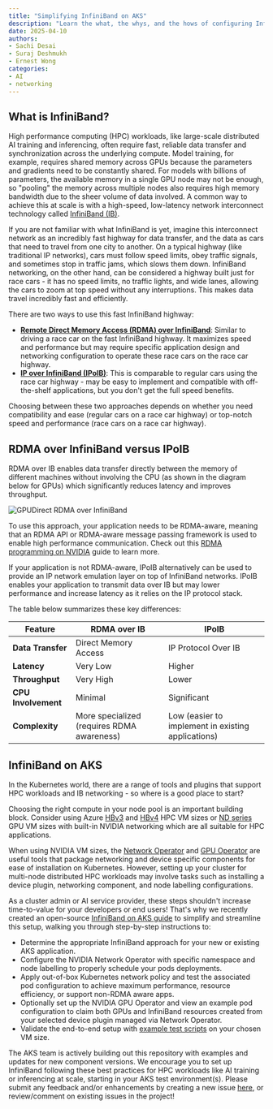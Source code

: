 ```yaml
---
title: "Simplifying InfiniBand on AKS"
description: "Learn the what, the whys, and the hows of configuring InfiniBand networking for high performance compute (HPC) workloads on AKS"
date: 2025-04-10
authors:
- Sachi Desai
- Suraj Deshmukh
- Ernest Wong
categories: 
- AI
- networking
---
```


## What is InfiniBand?

High performance computing (HPC) workloads, like large-scale distributed AI training and inferencing, often require fast, reliable data transfer and synchronization across the underlying compute. Model training, for example, requires shared memory across GPUs because the parameters and gradients need to be constantly shared. For models with billions of parameters, the available memory in a single GPU node may not be enough, so "pooling" the memory across multiple nodes also requires high memory bandwidth due to the sheer volume of data involved. A common way to achieve this at scale is with a high-speed, low-latency network interconnect technology called [InfiniBand (IB)](https://network.nvidia.com/pdf/whitepapers/IB_Intro_WP_190.pdf). 

If you are not familiar with what InfiniBand is yet, imagine this interconnect network as an incredibly fast highway for data transfer, and the data as cars that need to travel from one city to another. On a typical highway (like traditional IP networks), cars must follow speed limits, obey traffic signals, and sometimes stop in traffic jams, which slows them down. InfiniBand networking, on the other hand, can be considered a highway built just for race cars - it has no speed limits, no traffic lights, and wide lanes, allowing the cars to zoom at top speed without any interruptions. This makes data travel incredibly fast and efficiently.

There are two ways to use this fast InfiniBand highway:
- **[Remote Direct Memory Access (RDMA) over InfiniBand](https://enterprise-support.nvidia.com/s/article/What-is-RDMA)**: Similar to driving a race car on the fast InfiniBand highway. It maximizes speed and performance but may require specific application design and networking configuration to operate these race cars on the race car highway.
- **[IP over InfiniBand (IPoIB)](https://docs.nvidia.com/doca/sdk/ip+over+infiniband/index.html)**: This is comparable to regular cars using the race car highway - may be easy to implement and compatible with off-the-shelf applications, but you don't get the full speed benefits.

Choosing between these two approaches depends on whether you need compatibility and ease (regular cars on a race car highway) or top-notch speed and performance (race cars on a race car highway).

## RDMA over InfiniBand versus IPoIB

RDMA over IB enables data transfer directly between the memory of different machines without involving the CPU (as shown in the diagram below for GPUs) which significantly reduces latency and improves throughput. 

 ![GPUDirect RDMA over InfiniBand](/AKS/assets/images/infiniband-on-aks/GPUDirectRDMA_IB_diagram.png)

To use this approach, your application needs to be RDMA-aware, meaning that an RDMA API or RDMA-aware message passing framework is used to enable high performance communication. Check out this [RDMA programming on NVIDIA](https://docs.nvidia.com/networking/display/rdmaawareprogrammingv17/rdma-aware+programming+overview) guide to learn more.

If your application is not RDMA-aware, IPoIB alternatively can be used to provide an IP network emulation layer on top of InfiniBand networks. IPoIB enables your application to transmit data over IB but may lower performance and increase latency as it relies on the IP protocol stack.

The table below summarizes these key differences:

| Feature           | RDMA over IB         | IPoIB                |
|--------------------|-----------------------|-----------------------|
| **Data Transfer**  | Direct Memory Access   | IP Protocol Over IB   |
| **Latency**         | Very Low              | Higher                |
| **Throughput**      | Very High             | Lower                 |
| **CPU Involvement** | Minimal               | Significant           |
| **Complexity**      | More specialized (requires RDMA awareness) | Low (easier to implement in existing applications) |

## InfiniBand on AKS

In the Kubernetes world, there are a range of tools and plugins that support HPC workloads and IB networking - so where is a good place to start?

Choosing the right compute in your node pool is an important building block. Consider using Azure [HBv3](https://learn.microsoft.com/azure/virtual-machines/sizes/high-performance-compute/hbv3-series?tabs=sizebasic) and [HBv4](https://learn.microsoft.com/azure/virtual-machines/sizes/high-performance-compute/hbv4-series?tabs=sizebasic) HPC VM sizes or [ND series](https://learn.microsoft.com/azure/virtual-machines/sizes/gpu-accelerated/nd-family) GPU VM sizes with built-in NVIDIA networking which are all suitable for HPC applications. 

When using NVIDIA VM sizes, the [Network Operator](https://docs.nvidia.com/networking/display/cokan10/network+operator) and [GPU Operator](https://docs.nvidia.com/datacenter/cloud-native/gpu-operator/latest/getting-started.html) are useful tools that package networking and device specific components for ease of installation on Kubernetes. However, setting up your cluster for multi-node distributed HPC workloads may involve tasks such as installing a device plugin, networking component, and node labelling configurations.

As a cluster admin or AI service provider, these steps shouldn't increase time-to-value for your developers or end users! That's why we recently created an open-source [InfiniBand on AKS guide](https://azure.github.io/aks-rdma-infiniband/) to simplify and streamline this setup, walking you through step-by-step instructions to:

- Determine the appropriate InfiniBand approach for your new or existing AKS application.
- Configure the NVIDIA Network Operator with specific namespace and node labelling to properly schedule your pods deployments.
- Apply out-of-box Kubernetes network policy and test the associated pod configuration to achieve maximum performance, resource efficiency, or support non-RDMA aware apps.
- Optionally set up the NVIDIA GPU Operator and view an example pod configuration to claim both GPUs and InfiniBand resources created from your selected device plugin managed via Network Operator.
- Validate the end-to-end setup with [example test scripts](https://github.com/Azure/aks-rdma-infiniband/tree/main/tests) on your chosen VM size.

The AKS team is actively building out this repository with examples and updates for new component versions. We encourage you to set up InfiniBand following these best practices for HPC workloads like AI training or inferencing at scale, starting in your AKS test environment(s). Please submit any feedback and/or enhancements by creating a new issue [here](https://github.com/Azure/aks-rdma-infiniband/issues), or review/comment on existing issues in the project!